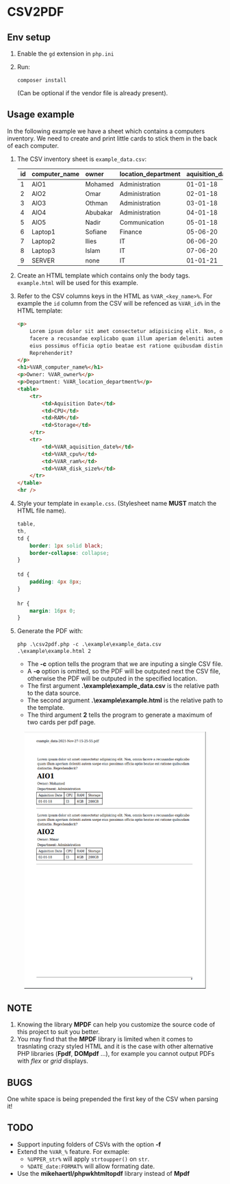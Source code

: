 # CSV2PDF

## Env setup

1. Enable the `gd` extension in `php.ini`

2. Run:

    ```text
    composer install
    ```

    (Can be optional if the vendor file is already present).

## Usage example

In the following example we have a sheet which contains a computers inventory. We need to create and print little cards to stick them in the back of each computer.

1. The CSV inventory sheet is `example_data.csv`:

    | id  | computer_name | owner    | location_department | aquisition_date | cpu    | ram   | disk_size |
    | --- | ------------- | -------- | ------------------- | --------------- | ------ | ----- | --------- |
    | 1   | AIO1          | Mohamed  | Administration      | 01-01-18        | I3     | 4GB   | 200GB     |
    | 2   | AIO2          | Omar     | Administration      | 02-01-18        | I3     | 4GB   | 200GB     |
    | 3   | AIO3          | Othman   | Administration      | 03-01-18        | I3     | 4GB   | 200GB     |
    | 4   | AIO4          | Abubakar | Administration      | 04-01-18        | I3     | 4GB   | 200GB     |
    | 5   | AIO5          | Nadir    | Communication       | 05-01-18        | I3     | 4GB   | 200GB     |
    | 6   | Laptop1       | Sofiane  | Finance             | 05-06-20        | I3     | 4GB   | 200GB     |
    | 7   | Laptop2       | Ilies    | IT                  | 06-06-20        | Ryzen5 | 16GB  | 1TB       |
    | 8   | Laptop3       | Islam    | IT                  | 07-06-20        | Ryzen5 | 16GB  | 1TB       |
    | 9   | SERVER        | none     | IT                  | 01-01-21        | Xeon   | 128GB | 64TB      |

2. Create an HTML template which contains only the body tags. `example.html` will be used for this example.
3. Refer to the CSV columns keys in the HTML as `%VAR_<key_name>%`. For example the `id` column from the CSV will be refenced as `%VAR_id%` in the HTML template:

    ```html
    <p>
        Lorem ipsum dolor sit amet consectetur adipisicing elit. Non, omnis
        facere a recusandae explicabo quam illum aperiam deleniti autem saepe
        eius possimus officia optio beatae est ratione quibusdam distinctio.
        Reprehenderit?
    </p>
    <h1>%VAR_computer_name%</h1>
    <p>Owner: %VAR_owner%</p>
    <p>Department: %VAR_location_department%</p>
    <table>
        <tr>
            <td>Aquisition Date</td>
            <td>CPU</td>
            <td>RAM</td>
            <td>Storage</td>
        </tr>
        <tr>
            <td>%VAR_aquisition_date%</td>
            <td>%VAR_cpu%</td>
            <td>%VAR_ram%</td>
            <td>%VAR_disk_size%</td>
        </tr>
    </table>
    <hr />
    ```

4. Style your template in `example.css`. (Stylesheet name **MUST** match the HTML file name).

    ```css
    table,
    th,
    td {
        border: 1px solid black;
        border-collapse: collapse;
    }

    td {
        padding: 4px 8px;
    }

    hr {
        margin: 16px 0;
    }
    ```

5. Generate the PDF with:

    ```text
    php .\csv2pdf.php -c .\example\example_data.csv .\example\example.html 2
    ```

    - The **-c** option tells the program that we are inputing a single CSV file.
    - A **-o** option is omitted, so the PDF will be outputed next the CSV file, otherwise the PDF will be outputed in the specified location.
    - The first argument **.\example\example_data.csv** is the relative path to the data source.
    - The second argument **.\example\example.html** is the relative path to the template.
    - The third argument **2** tells the program to generate a maximum of two cards per pdf page.

<div align="center">
    <img src="./example/example_data-2021-Nov-27-15-25-55.png" alt="Generated PDF first page" height="600" />
</div>

## NOTE

1. Knowing the library **MPDF** can help you customize the source code of this project to suit you better.
2. You may find that the **MPDF** library is limited when it comes to trasnlating crazy styled HTML and it is the case with other alternative PHP libraries (**Fpdf**, **DOMpdf** ...), for example you cannot output PDFs with _flex_ or _grid_ displays.

## BUGS

One white space is being prepended the first key of the CSV when parsing it!

## TODO

-   Support inputing folders of CSVs with the option **-f**
-   Extend the `%VAR_%` feature. For exmaple:
    -   `%UPPER_str%` will apply `strtoupper()` on `str`.
    -   `%DATE_date:FORMAT%` will allow formating date.
-   Use the **mikehaertl/phpwkhtmltopdf** library instead of **Mpdf**
